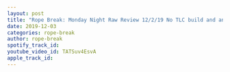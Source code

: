 ```yaml
---
layout: post
title: "Rope Break: Monday Night Raw Review 12/2/19 No TLC build and another OC main event?!?!"
date: 2019-12-03
categories: rope-break
author: rope-break
spotify_track_id: 
youtube_video_id: TATSuv4EsvA
apple_track_id: 
---
```

